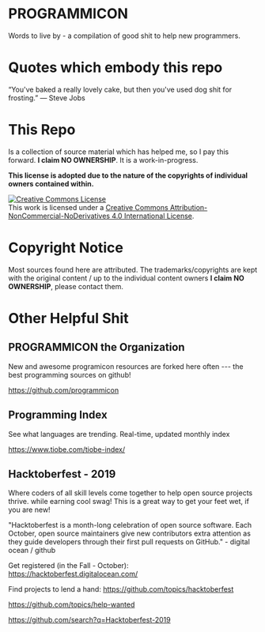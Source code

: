 # PROGRAMMICON

Words to live by - a compilation of good shit to help new programmers. 

# Quotes which embody this repo

“You've baked a really lovely cake, but then you've used dog shit for frosting.”  ― Steve Jobs


# This Repo 
Is a collection of source material which has helped me, so I pay this forward. **I claim NO OWNERSHIP**. It is a work-in-progress.

**This license is adopted due to the nature of the copyrights of individual owners contained within.**

[![Creative Commons License](https://i.creativecommons.org/l/by-nc-nd/4.0/88x31.png)](http://creativecommons.org/licenses/by-nc-nd/4.0/)  
This work is licensed under a [Creative Commons Attribution-NonCommercial-NoDerivatives 4.0 International License](http://creativecommons.org/licenses/by-nc-nd/4.0/).

# Copyright Notice
Most sources found here are attributed. The trademarks/copyrights are kept with the original content / up to the individual content owners **I claim NO OWNERSHIP**,  please contact them.

# Other Helpful Shit

## PROGRAMMICON the Organization

New and awesome programicon resources are forked here often --- the best programming sources on github! 

https://github.com/programmicon


## Programming Index
See what languages are trending. Real-time, updated monthly index 

https://www.tiobe.com/tiobe-index/


## Hacktoberfest - 2019
Where coders of all skill levels come together to help open source projects thrive. while earning cool swag! This is a great way to get your feet wet, if you are new!

"Hacktoberfest is a month-long celebration of open source software. Each October, open source maintainers give new contributors extra attention as they guide developers through their first pull requests on GitHub." - digital ocean / github

Get registered (in the Fall - October): https://hacktoberfest.digitalocean.com/

Find projects to lend a hand:
https://github.com/topics/hacktoberfest

https://github.com/topics/help-wanted

https://github.com/search?q=Hacktoberfest-2019
